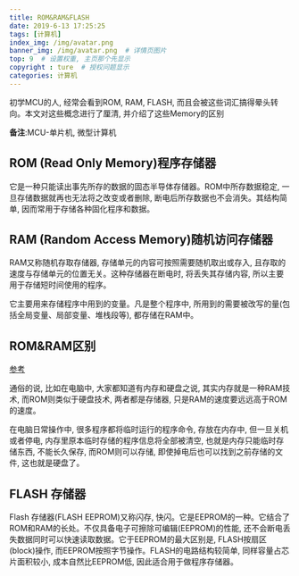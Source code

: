 ```yaml
---
title: ROM&RAM&FLASH
date: 2019-6-13 17:25:25
tags: [计算机]
index_img: /img/avatar.png
banner_img: /img/avatar.png  # 详情页图片
top: 9  # 设置权重, 主页那个先显示
copyright : ture  # 授权问题显示
categories: 计算机
---
```


初学MCU的人, 经常会看到ROM, RAM, FLASH, 而且会被这些词汇搞得晕头转向。本文对这些概念进行了厘清, 并介绍了这些Memory的区别

**备注**:MCU-单片机, 微型计算机
<!-- more -->

## ROM (Read Only Memory)程序存储器
它是一种只能读出事先所存的数据的固态半导体存储器。ROM中所存数据稳定, 一旦存储数据就再也无法将之改变或者删除, 断电后所存数据也不会消失。其结构简单, 因而常用于存储各种固化程序和数据。

## RAM (Random Access Memory)随机访问存储器

RAM又称随机存取存储器, 存储单元的内容可按照需要随机取出或存入, 且存取的速度与存储单元的位置无关。这种存储器在断电时, 将丢失其存储内容, 所以主要用于存储短时间使用的程序。

它主要用来存储程序中用到的变量。凡是整个程序中, 所用到的需要被改写的量(包括全局变量、局部变量、堆栈段等), 都存储在RAM中。

## ROM&RAM区别
[参考](https://blog.csdn.net/szupjz/article/details/51842242)

通俗的说, 比如在电脑中, 大家都知道有内存和硬盘之说, 其实内存就是一种RAM技术, 而ROM则类似于硬盘技术, 两者都是存储器, 只是RAM的速度要远远高于ROM的速度。

在电脑日常操作中, 很多程序都将临时运行的程序命令, 存放在内存中, 但一旦关机或者停电, 内存里原本临时存储的程序信息将全部被清空, 也就是内存只能临时存储东西, 不能长久保存, 而ROM则可以存储, 即使掉电后也可以找到之前存储的文件, 这也就是硬盘了。

## FLASH 存储器

Flash 存储器(FLASH EEPROM)又称闪存, 快闪。它是EEPROM的一种。它结合了ROM和RAM的长处。不仅具备电子可擦除可编辑(EEPROM)的性能, 还不会断电丢失数据同时可以快速读取数据。它于EEPROM的最大区别是, FLASH按扇区(block)操作, 而EEPROM按照字节操作。FLASH的电路结构较简单, 同样容量占芯片面积较小, 成本自然比EEPROM低, 因此适合用于做程序存储器。

